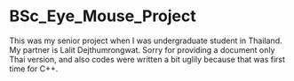 # BSc_Eye_Mouse_Project
This was my senior project when I was undergraduate student in Thailand. My partner is Lalit Dejthumrongwat. Sorry for providing a document only Thai version, and also codes were written a bit uglily because that was first time for C++.
